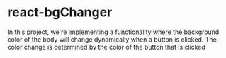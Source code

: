 # react-bgChanger
 In this project, we're implementing a functionality where the background color of the body will change dynamically when a button is clicked. The color change is determined by the color of the button that is clicked
